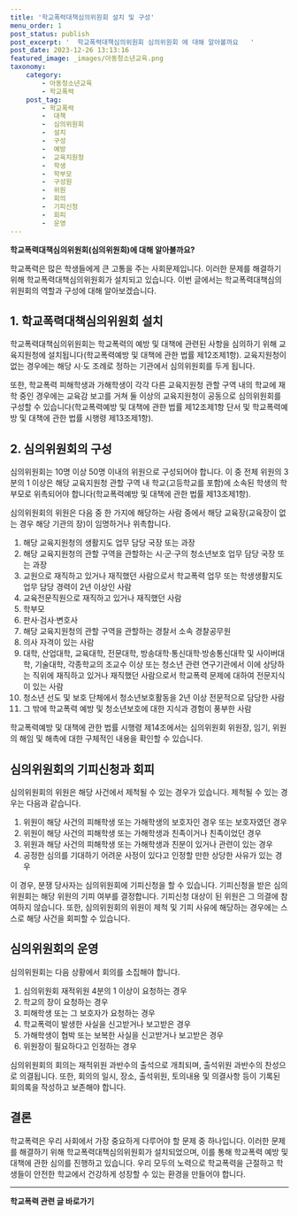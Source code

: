 ```yaml
---
title: '학교폭력대책심의위원회 설치 및 구성'
menu_order: 1
post_status: publish
post_excerpt: '  학교폭력대책심의위원회 심의위원회 에 대해 알아볼까요   '
post_date: 2023-12-26 13:13:16
featured_image: _images/아동청소년교육.png
taxonomy:
    category:
        - 아동청소년교육
        - 학교폭력
    post_tag:
        - 학교폭력
        -  대책
        -  심의위원회
        -  설치
        -  구성
        -  예방
        -  교육지원청
        -  학생
        -  학부모
        -  구성원
        -  위원
        -  회의
        -  기피신청
        -  회피
        -  운영
---
```



**학교폭력대책심의위원회(심의위원회)에 대해 알아볼까요?**

학교폭력은 많은 학생들에게 큰 고통을 주는 사회문제입니다. 이러한 문제를 해결하기 위해 학교폭력대책심의위원회가 설치되고 있습니다. 이번 글에서는 학교폭력대책심의위원회의 역할과 구성에 대해 알아보겠습니다.

## 1. 학교폭력대책심의위원회 설치

학교폭력대책심의위원회는 학교폭력의 예방 및 대책에 관련된 사항을 심의하기 위해 교육지원청에 설치됩니다(학교폭력예방 및 대책에 관한 법률 제12조제1항). 교육지원청이 없는 경우에는 해당 시·도 조례로 정하는 기관에서 심의위원회를 두게 됩니다. 

또한, 학교폭력 피해학생과 가해학생이 각각 다른 교육지원청 관할 구역 내의 학교에 재학 중인 경우에는 교육감 보고를 거쳐 둘 이상의 교육지원청이 공동으로 심의위원회를 구성할 수 있습니다(학교폭력예방 및 대책에 관한 법률 제12조제1항 단서 및 학교폭력예방 및 대책에 관한 법률 시행령 제13조제1항).

## 2. 심의위원회의 구성

심의위원회는 10명 이상 50명 이내의 위원으로 구성되어야 합니다. 이 중 전체 위원의 3분의 1 이상은 해당 교육지원청 관할 구역 내 학교(고등학교를 포함)에 소속된 학생의 학부모로 위촉되어야 합니다(학교폭력예방 및 대책에 관한 법률 제13조제1항).

심의위원회의 위원은 다음 중 한 가지에 해당하는 사람 중에서 해당 교육장(교육장이 없는 경우 해당 기관의 장)이 임명하거나 위촉합니다.

1. 해당 교육지원청의 생활지도 업무 담당 국장 또는 과장
2. 해당 교육지원청의 관할 구역을 관할하는 시·군·구의 청소년보호 업무 담당 국장 또는 과장
3. 교원으로 재직하고 있거나 재직했던 사람으로서 학교폭력 업무 또는 학생생활지도 업무 담당 경력이 2년 이상인 사람
4. 교육전문직원으로 재직하고 있거나 재직했던 사람
5. 학부모
6. 판사·검사·변호사
7. 해당 교육지원청의 관할 구역을 관할하는 경찰서 소속 경찰공무원
8. 의사 자격이 있는 사람
9. 대학, 산업대학, 교육대학, 전문대학, 방송대학·통신대학·방송통신대학 및 사이버대학, 기술대학, 각종학교의 조교수 이상 또는 청소년 관련 연구기관에서 이에 상당하는 직위에 재직하고 있거나 재직했던 사람으로서 학교폭력 문제에 대하여 전문지식이 있는 사람
10. 청소년 선도 및 보호 단체에서 청소년보호활동을 2년 이상 전문적으로 담당한 사람
11. 그 밖에 학교폭력 예방 및 청소년보호에 대한 지식과 경험이 풍부한 사람

학교폭력예방 및 대책에 관한 법률 시행령 제14조에서는 심의위원회 위원장, 임기, 위원의 해임 및 해촉에 대한 구체적인 내용을 확인할 수 있습니다.

## 심의위원회의 기피신청과 회피

심의위원회의 위원은 해당 사건에서 제척될 수 있는 경우가 있습니다. 제척될 수 있는 경우는 다음과 같습니다.

1. 위원이 해당 사건의 피해학생 또는 가해학생의 보호자인 경우 또는 보호자였던 경우
2. 위원이 해당 사건의 피해학생 또는 가해학생과 친족이거나 친족이었던 경우
3. 위원과 해당 사건의 피해학생 또는 가해학생과 친분이 있거나 관련이 있는 경우
4. 공정한 심의를 기대하기 어려운 사정이 있다고 인정할 만한 상당한 사유가 있는 경우

이 경우, 분쟁 당사자는 심의위원회에 기피신청을 할 수 있습니다. 기피신청을 받은 심의위원회는 해당 위원의 기피 여부를 결정합니다. 기피신청 대상이 된 위원은 그 의결에 참여하지 않습니다. 또한, 심의위원회의 위원이 제척 및 기피 사유에 해당하는 경우에는 스스로 해당 사건을 회피할 수 있습니다.

## 심의위원회의 운영

심의위원회는 다음 상황에서 회의를 소집해야 합니다.

1. 심의위원회 재적위원 4분의 1 이상이 요청하는 경우
2. 학교의 장이 요청하는 경우
3. 피해학생 또는 그 보호자가 요청하는 경우
4. 학교폭력이 발생한 사실을 신고받거나 보고받은 경우
5. 가해학생이 협박 또는 보복한 사실을 신고받거나 보고받은 경우
6. 위원장이 필요하다고 인정하는 경우

심의위원회의 회의는 재적위원 과반수의 출석으로 개최되며, 출석위원 과반수의 찬성으로 의결됩니다. 또한, 회의의 일시, 장소, 출석위원, 토의내용 및 의결사항 등이 기록된 회의록을 작성하고 보존해야 합니다.

## 결론

학교폭력은 우리 사회에서 가장 중요하게 다루어야 할 문제 중 하나입니다. 이러한 문제를 해결하기 위해 학교폭력대책심의위원회가 설치되었으며, 이를 통해 학교폭력 예방 및 대책에 관한 심의를 진행하고 있습니다. 우리 모두의 노력으로 학교폭력을 근절하고 학생들이 안전한 학교에서 건강하게 성장할 수 있는 환경을 만들어야 합니다.
<!-- wp:separator -->
<hr class="wp-block-separator has-alpha-channel-opacity"/>
<!-- /wp:separator -->

<!-- wp:group {"backgroundColor":"base","layout":{"type":"constrained"}} -->
<div class="wp-block-group has-base-background-color has-background"><!-- wp:paragraph {"align":"center","fontSize":"medium"} -->
<p class="has-text-align-center has-large-font-size"><strong>학교폭력 관련 글 바로가기</strong></p>
<!-- /wp:paragraph -->


<!-- wp:latest-posts
{"categories":[{"id":35370,"count":19,"description":"","link":"https://uknowlaw.com/category/%ed%95%99%ea%b5%90%ed%8f%ad%eb%a0%a5/","name":"학교폭력","slug":"학교폭력","taxonomy":"category","parent":0,"meta":[],"_links":{"self":[{"href":"https://uknowlaw.com/wp-json/wp/v2/categories/35370"}],"collection":[{"href":"https://uknowlaw.com/wp-json/wp/v2/categories"}],"about":[{"href":"https://uknowlaw.com/wp-json/wp/v2/taxonomies/category"}],"wp:post_type":[{"href":"https://uknowlaw.com/wp-json/wp/v2/posts?categories=35370"}],"curies":[{"name":"wp","href":"https://api.w.org/{rel}","templated":true}]}}],"postsToShow":100,"excerptLength":28,"postLayout":"grid","columns":2,"featuredImageAlign":"left","featuredImageSizeSlug":"large","fontSize":"small"} /--></div>
<!-- /wp:group -->